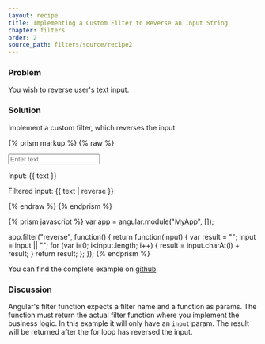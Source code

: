 ```yaml
---
layout: recipe
title: Implementing a Custom Filter to Reverse an Input String
chapter: filters
order: 2
source_path: filters/source/recipe2
---
```


### Problem
You wish to reverse user's text input.

### Solution
Implement a custom filter, which reverses the input.

{% prism markup %}
{% raw %}
<body ng-app="MyApp">
  <input type="text" ng-model="text" placeholder="Enter text"/>
  <p>Input: {{ text }}</p>
  <p>Filtered input: {{ text | reverse }}</p>
</body>
{% endraw %}
{% endprism %}

{% prism javascript %}
var app = angular.module("MyApp", []);

app.filter("reverse", function() {
  return function(input) {
    var result = "";
    input = input || "";
    for (var i=0; i<input.length; i++) {
      result = input.charAt(i) + result;
    }
    return result;
  };
});
{% endprism %}

You can find the complete example on [github](https://github.com/fdietz/recipes-with-angular-js-examples/tree/master/chapter4/recipe2).

### Discussion
Angular's filter function expects a filter name and a function as params. The function must return the actual filter function where you implement the business logic. In this example it will only have an `input` param. The result will be returned after the for loop has reversed the input.

